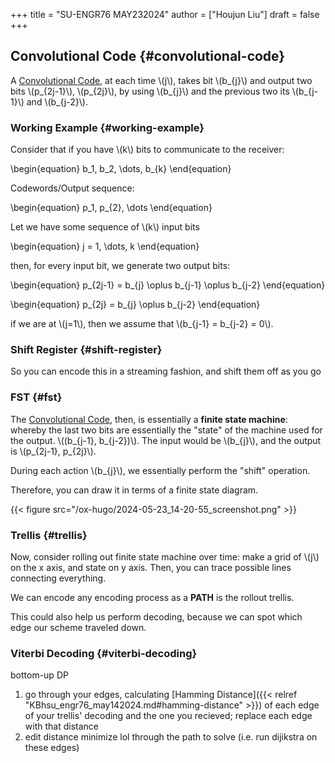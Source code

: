 +++
title = "SU-ENGR76 MAY232024"
author = ["Houjun Liu"]
draft = false
+++

## Convolutional Code {#convolutional-code}

A [Convolutional Code](#convolutional-code), at each time \\(j\\), takes bit \\(b\_{j}\\) and output two bits \\(p\_{2j-1}\\), \\(p\_{2j}\\), by using \\(b\_{j}\\) and the previous two its \\(b\_{j-1}\\) and \\(b\_{j-2}\\).


### Working Example {#working-example}

Consider that if you have \\(k\\) bits to communicate to the receiver:

\begin{equation}
b\_1, b\_2, \dots, b\_{k}
\end{equation}

Codewords/Output sequence:

\begin{equation}
p\_1,  p\_{2}, \dots
\end{equation}

Let we have some sequence of \\(k\\) input bits

\begin{equation}
j = 1, \dots, k
\end{equation}

then, for every input bit, we generate two output bits:

\begin{equation}
p\_{2j-1} = b\_{j} \oplus b\_{j-1} \oplus b\_{j-2}
\end{equation}

\begin{equation}
p\_{2j} = b\_{j} \oplus b\_{j-2}
\end{equation}

if we are at \\(j=1\\), then we assume that \\(b\_{j-1} = b\_{j-2} = 0\\).


### Shift Register {#shift-register}

So you can encode this in a streaming fashion, and shift them off as you go


### FST {#fst}

The [Convolutional Code](#convolutional-code), then, is essentially a **finite state machine**: whereby the last two bits are essentially the "state" of the machine used for the output. \\((b\_{j-1}, b\_{j-2})\\). The input would be \\(b\_{j}\\), and the output is \\(p\_{2j-1}, p\_{2j}\\).

During each action \\(b\_{j}\\), we essentially perform the "shift" operation.

Therefore, you can draw it in terms of a finite state diagram.

{{< figure src="/ox-hugo/2024-05-23_14-20-55_screenshot.png" >}}


### Trellis {#trellis}

Now, consider rolling out finite state machine over time: make a grid of \\(j\\) on the x axis, and state on y axis. Then, you can trace possible lines connecting everything.

We can encode any encoding process as a **PATH** is the rollout trellis.

This could also help us perform  decoding, because we can spot which edge our scheme traveled down.


### Viterbi Decoding {#viterbi-decoding}

bottom-up DP

1.  go through your edges, calculating [Hamming Distance]({{< relref "KBhsu_engr76_may142024.md#hamming-distance" >}}) of each edge of your trellis' decoding and the one you recieved; replace each edge with that distance
2.  edit distance minimize lol through the path to solve (i.e. run dijikstra on these edges)
